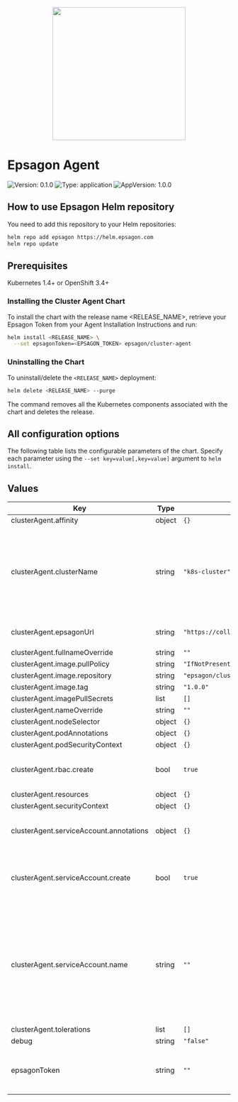 <p align="center">
  <a href="https://epsagon.com" target="_blank" align="center">
    <img src="https://cdn2.hubspot.net/hubfs/4636301/Positive%20RGB_Logo%20Horizontal%20-01.svg" width="300">
  </a>
  <br />
</p>

# Epsagon Agent

![Version: 0.1.0](https://img.shields.io/badge/Version-0.1.0-informational?style=flat-square) ![Type: application](https://img.shields.io/badge/Type-application-informational?style=flat-square) ![AppVersion: 1.0.0](https://img.shields.io/badge/AppVersion-1.0.0-informational?style=flat-square)

## How to use Epsagon Helm repository
You need to add this repository to your Helm repositories:

```bash
helm repo add epsagon https://helm.epsagon.com
helm repo update
```

## Prerequisites

Kubernetes 1.4+ or OpenShift 3.4+

### Installing the Cluster Agent Chart
To install the chart with the release name <RELEASE_NAME>, retrieve your Epsagon Token from your Agent Installation Instructions and run:

```bash
helm install <RELEASE_NAME> \
  --set epsagonToken=<EPSAGON_TOKEN> epsagon/cluster-agent
```
### Uninstalling the Chart

To uninstall/delete the `<RELEASE_NAME>` deployment:

```bash
helm delete <RELEASE_NAME> --purge
```

The command removes all the Kubernetes components associated with the chart and deletes the release.

## All configuration options

The following table lists the configurable parameters of the chart. Specify each parameter using the `--set key=value[,key=value]` argument to `helm install`.

## Values

| Key | Type | Default | Description |
|-----|------|---------|-------------|
| clusterAgent.affinity | object | `{}` |  |
| clusterAgent.clusterName | string | `"k8s-cluster"` | Set a unique cluster name to allow scoping hosts and Cluster Checks easily |
| clusterAgent.epsagonUrl | string | `"https://collector.epsagon.com/resources/v1"` | The url to send the data to |
| clusterAgent.fullnameOverride | string | `""` |  |
| clusterAgent.image.pullPolicy | string | `"IfNotPresent"` |  |
| clusterAgent.image.repository | string | `"epsagon/cluster-agent"` |  |
| clusterAgent.image.tag | string | `"1.0.0"` |  |
| clusterAgent.imagePullSecrets | list | `[]` |  |
| clusterAgent.nameOverride | string | `""` |  |
| clusterAgent.nodeSelector | object | `{}` |  |
| clusterAgent.podAnnotations | object | `{}` |  |
| clusterAgent.podSecurityContext | object | `{}` |  |
| clusterAgent.rbac.create | bool | `true` | If true, create & use RBAC resources |
| clusterAgent.resources | object | `{}` |  |
| clusterAgent.securityContext | object | `{}` |  |
| clusterAgent.serviceAccount.annotations | object | `{}` | Annotations to add to the service account |
| clusterAgent.serviceAccount.create | bool | `true` | Specifies whether a service account should be created |
| clusterAgent.serviceAccount.name | string | `""` | The name of the service account to use. If not set and create is true, a name is generated using the fullname template |
| clusterAgent.tolerations | list | `[]` |  |
| debug | string | `"false"` |  |
| epsagonToken | string | `""` | Set the Epsagon token of your account |